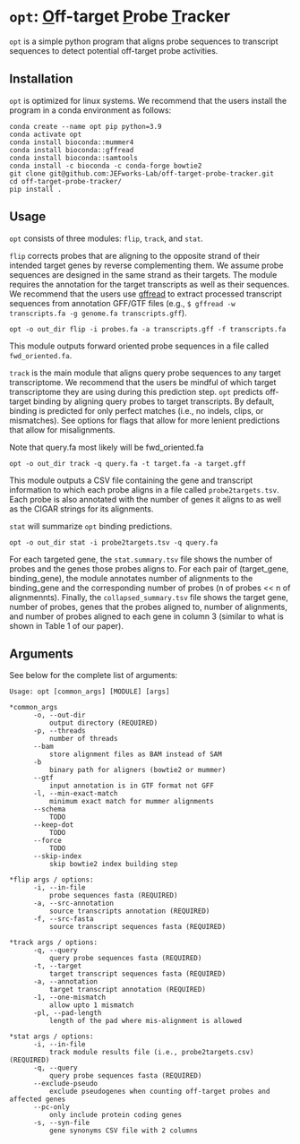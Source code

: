 # `opt`: <ins>O</ins>ff-target <ins>P</ins>robe <ins>T</ins>racker

`opt` is a simple python program that aligns probe sequences to transcript sequences to detect potential off-target probe activities.

## Installation

`opt` is optimized for linux systems. We recommend that the users install the program in a conda environment as follows:

```
conda create --name opt pip python=3.9
conda activate opt
conda install bioconda::mummer4
conda install bioconda::gffread
conda install bioconda::samtools
conda install -c bioconda -c conda-forge bowtie2
git clone git@github.com:JEFworks-Lab/off-target-probe-tracker.git
cd off-target-probe-tracker/
pip install .
```

## Usage

`opt` consists of three modules: `flip`, `track`, and `stat`. 

`flip` corrects probes that are aligning to the opposite strand of their intended target genes by reverse complementing them. We assume probe sequences are designed in the same strand as their targets. The module requires the annotation for the target transcripts as well as their sequences. We recommend that the users use [gffread](https://github.com/gpertea/gffread) to extract processed transcript sequences from annotation GFF/GTF files (e.g., `$ gffread -w transcripts.fa -g genome.fa transcripts.gff`).

```
opt -o out_dir flip -i probes.fa -a transcripts.gff -f transcripts.fa
```

This module outputs forward oriented probe sequences in a file called `fwd_oriented.fa`. 

`track` is the main module that aligns query probe sequences to any target transcriptome. We recommend that the users be mindful of which target transcriptome they are using during this prediction step. `opt` predicts off-target binding by aligning query probes to target transcripts. By default, binding is predicted for only perfect matches (i.e., no indels, clips, or mismatches). See options for flags that allow for more lenient predictions that allow for misalignments.

Note that query.fa most likely will be fwd_oriented.fa

```
opt -o out_dir track -q query.fa -t target.fa -a target.gff
```

This module outputs a CSV file containing the gene and transcript information to which each probe aligns in a file called `probe2targets.tsv`. Each probe is also annotated with the number of genes it aligns to as well as the CIGAR strings for its alignments.

`stat` will summarize `opt` binding predictions.

```
opt -o out_dir stat -i probe2targets.tsv -q query.fa
```

For each targeted gene, the `stat.summary.tsv` file shows the number of probes and the genes those probes aligns to. For each pair of (target_gene, binding_gene), the module annotates number of alignments to the binding_gene and the corresponding number of probes (n of probes << n of alignmennts). Finally, the `collapsed_summary.tsv` file shows the target gene, number of probes, genes that the probes aligned to, number of alignments, and number of probes aligned to each gene in column 3 (similar to what is shown in Table 1 of our paper).

## Arguments

See below for the complete list of arguments:
```
Usage: opt [common_args] [MODULE] [args]

*common_args
      -o, --out-dir
          output directory (REQUIRED)
      -p, --threads
          number of threads
      --bam
          store alignment files as BAM instead of SAM
      -b
          binary path for aligners (bowtie2 or mummer)
      --gtf
          input annotation is in GTF format not GFF
      -l, --min-exact-match
          minimum exact match for mummer alignments
      --schema
          TODO
      --keep-dot
          TODO
      --force
          TODO
      --skip-index
          skip bowtie2 index building step
      
*flip args / options:
      -i, --in-file
          probe sequences fasta (REQUIRED)
      -a, --src-annotation
          source transcripts annotation (REQUIRED)
      -f, --src-fasta
          source transcript sequences fasta (REQUIRED)

*track args / options:
      -q, --query
          query probe sequences fasta (REQUIRED)
      -t, --target
          target transcript sequences fasta (REQUIRED)
      -a, --annotation
          target transcript annotation (REQUIRED)
      -1, --one-mismatch
          allow upto 1 mismatch
      -pl, --pad-length
          length of the pad where mis-alignment is allowed

*stat args / options:
      -i, --in-file
          track module results file (i.e., probe2targets.csv) (REQUIRED)
      -q, --query
          query probe sequences fasta (REQUIRED)
      --exclude-pseudo
          exclude pseudogenes when counting off-target probes and affected genes
      --pc-only
          only include protein coding genes
      -s, --syn-file
          gene synonyms CSV file with 2 columns
```
